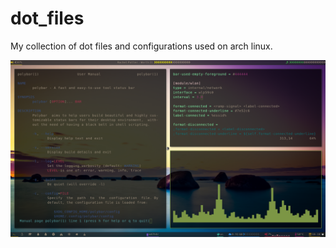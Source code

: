 # dot_files
My collection of dot files and configurations used on arch linux.

![Alt text](/1499751624.png?raw=true "screenshot")
